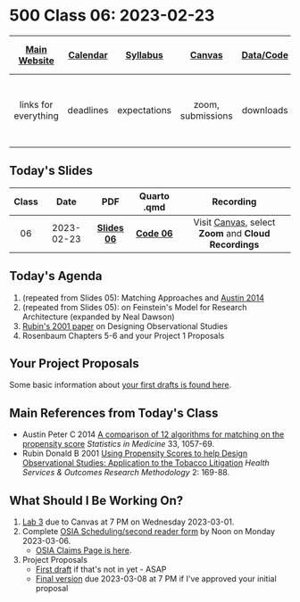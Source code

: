 # 500 Class 06: 2023-02-23

[Main Website](https://thomaselove.github.io/500-2023/) | [Calendar](https://thomaselove.github.io/500-2023/calendar.html) | [Syllabus](https://thomaselove.github.io/500-syllabus-2023) | [Canvas](https://canvas.case.edu) | [Data/Code](https://github.com/THOMASELOVE/500-data) |  [Sources](https://github.com/THOMASELOVE/500-classes-2023/tree/main/sources) | For help, email
:-----------: | :--------------: | :----------: | :---------: | :-------------: | :------: | :-----------: 
links for everything | deadlines | expectations | zoom, submissions | downloads | to read | `Thomas` dot `Love` at `case` dot `edu`

## Today's Slides

Class | Date | PDF | Quarto .qmd | Recording
:---: | :--------: | :------: | :------: | :-------------:
06 | 2023-02-23 | **[Slides 06](https://github.com/THOMASELOVE/500-slides-2023/blob/main/500_slides06.pdf)** | **[Code 06](https://github.com/THOMASELOVE/500-slides-2023/blob/main/500_slides06.qmd)** | Visit [Canvas](https://canvas.case.edu/), select **Zoom** and **Cloud Recordings**

## Today's Agenda

1. (repeated from Slides 05): Matching Approaches and [Austin 2014](https://github.com/THOMASELOVE/500-classes-2023/blob/main/sources/articles/Austin%202014%20Comparing%2012%20PS%20matching%20algorithms.pdf)
2. (repeated from Slides 05): on Feinstein's Model for Research Architecture (expanded by Neal Dawson)
3. [Rubin's 2001 paper](https://github.com/THOMASELOVE/500-classes-2023/blob/main/sources/articles/Rubin%202001%20Tobacco%20Litigation%20article.pdf) on Designing Observational Studies
4. Rosenbaum Chapters 5-6 and your Project 1 Proposals

## Your Project Proposals

Some basic information about [your first drafts is found here](https://github.com/THOMASELOVE/500-projects-2023/blob/main/proposal1.md).

## Main References from Today's Class

- Austin Peter C 2014 [A comparison of 12 algorithms for matching on the propensity score](https://github.com/THOMASELOVE/500-classes-2023/blob/main/sources/articles/Austin%202014%20Comparing%2012%20PS%20matching%20algorithms.pdf) *Statistics in Medicine* 33, 1057-69.
- Rubin Donald B 2001 [Using Propensity Scores to help Design Observational Studies: Application to the Tobacco Litigation](https://github.com/THOMASELOVE/500-classes-2023/blob/main/sources/articles/Rubin%202001%20Tobacco%20Litigation%20article.pdf) *Health Services & Outcomes Research Methodology* 2: 169-88.

## What Should I Be Working On?

1. [Lab 3](https://thomaselove.github.io/500-2023/lab3.html) due to Canvas at 7 PM on Wednesday 2023-03-01.
2. Complete [OSIA Scheduling/second reader form](https://bit.ly/500-2023-osia-schedule) by Noon on Monday 2023-03-06.
    - [OSIA Claims Page is here](https://github.com/THOMASELOVE/500-osia-2023/blob/main/claims.md).
3. Project Proposals
    - [First draft](https://thomaselove.github.io/500-2023/proj500.html) if that's not in yet - ASAP
    - [Final version](https://thomaselove.github.io/500-2023/proj500.html) due 2023-03-08 at 7 PM if I've approved your initial proposal

